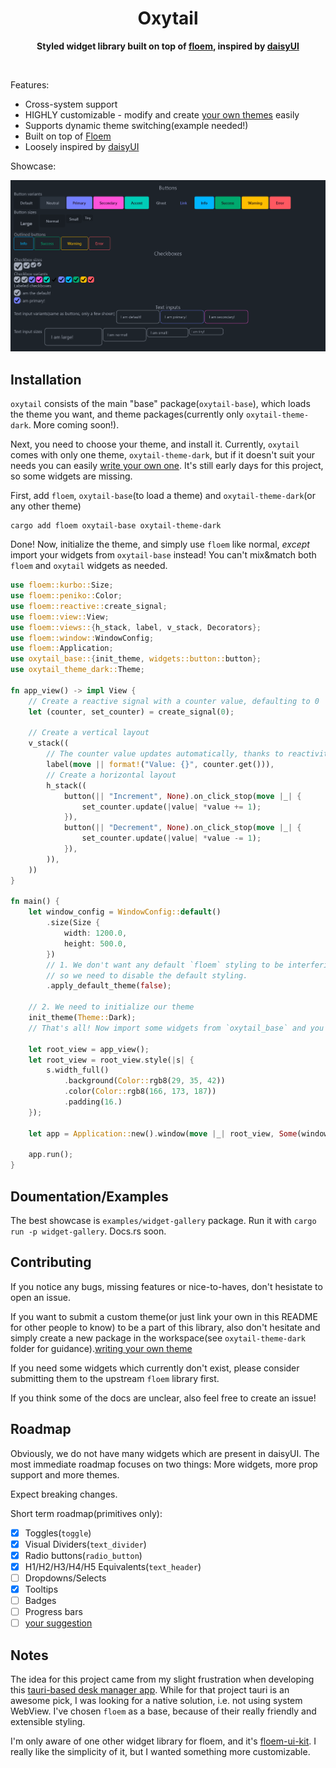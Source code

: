 <div align="center">
	<h1>Oxytail</h1>
	<p>
		<b>Styled widget library built on top of <a href="https://github.com/lapce/floem">floem</a>, inspired by <a href="https://daisyui.com/components/button/">daisyUI</a></b>
	</p>
	<br>
</div>

Features:
 - Cross-system support
 - HIGHLY customizable - modify and create [your own themes](YOUR_OWN_THEME.md) easily
 - Supports dynamic theme switching(example needed!)
 - Built on top of [Floem](https://github.com/lapce/floem)
 - Loosely inspired by [daisyUI](https://daisyui.com/components/button/)


Showcase:

<img src="https://github.com/golota60/oxytail/blob/main/img/demo.png">

## Installation

`oxytail` consists of the main "base" package(`oxytail-base`), which loads the theme you want, and theme packages(currently only `oxytail-theme-dark`. More coming soon!).

Next, you need to choose your theme, and install it. Currently, `oxytail` comes with only one theme, `oxytail-theme-dark`, but if it doesn't suit your needs you can easily [write your own one](YOUR_OWN_THEME.md). It's still early days for this project, so some widgets are missing.

First, add `floem`, `oxytail-base`(to load a theme) and `oxytail-theme-dark`(or any other theme) 

```
cargo add floem oxytail-base oxytail-theme-dark
```

Done! Now, initialize the theme, and simply use `floem` like normal, *except* import your widgets from `oxytail-base` instead! You can't mix&match both `floem` and `oxytail` widgets as needed.

```rs
use floem::kurbo::Size;
use floem::peniko::Color;
use floem::reactive::create_signal;
use floem::view::View;
use floem::views::{h_stack, label, v_stack, Decorators};
use floem::window::WindowConfig;
use floem::Application;
use oxytail_base::{init_theme, widgets::button::button};
use oxytail_theme_dark::Theme;

fn app_view() -> impl View {
    // Create a reactive signal with a counter value, defaulting to 0
    let (counter, set_counter) = create_signal(0);

    // Create a vertical layout
    v_stack((
        // The counter value updates automatically, thanks to reactivity
        label(move || format!("Value: {}", counter.get())),
        // Create a horizontal layout
        h_stack((
            button(|| "Increment", None).on_click_stop(move |_| {
                set_counter.update(|value| *value += 1);
            }),
            button(|| "Decrement", None).on_click_stop(move |_| {
                set_counter.update(|value| *value -= 1);
            }),
        )),
    ))
}

fn main() {
    let window_config = WindowConfig::default()
        .size(Size {
            width: 1200.0,
            height: 500.0,
        })
        // 1. We don't want any default `floem` styling to be interfering with ours,
        // so we need to disable the default styling.
        .apply_default_theme(false);

    // 2. We need to initialize our theme
    init_theme(Theme::Dark);
    // That's all! Now import some widgets from `oxytail_base` and you're using oxytail!

    let root_view = app_view();
    let root_view = root_view.style(|s| {
        s.width_full()
            .background(Color::rgb8(29, 35, 42))
            .color(Color::rgb8(166, 173, 187))
            .padding(16.)
    });

    let app = Application::new().window(move |_| root_view, Some(window_config));

    app.run();
}


```

## Doumentation/Examples

The best showcase is `examples/widget-gallery` package. Run it with `cargo run -p widget-gallery`. Docs.rs soon. 

## Contributing

If you notice any bugs, missing features or nice-to-haves, don't hesistate to open an issue.

If you want to submit a custom theme(or just link your own in this README for other people to know) to be a part of this library, also don't hesitate and simply create a new package in the workspace(see `oxytail-theme-dark` folder for guidance).[writing your own theme](YOUR_OWN_THEME.md)

If you need some widgets which currently don't exist, please consider submitting them to the upstream `floem` library first.

If you think some of the docs are unclear, also feel free to create an issue!


## Roadmap

Obviously, we do not have many widgets which are present in daisyUI. The most immediate roadmap focuses on two things: More widgets, more prop support and more themes.

Expect breaking changes.

Short term roadmap(primitives only):

- [x] Toggles(`toggle`)
- [x] Visual Dividers(`text_divider`)
- [x] Radio buttons(`radio_button`)
- [x] H1/H2/H3/H4/H5 Equivalents(`text_header`)
- [ ] Dropdowns/Selects
- [x] Tooltips
- [ ] Badges
- [ ] Progress bars
- [ ] [your suggestion](https://github.com/golota60/oxytail/issues/new)

## Notes

The idea for this project came from my slight frustration when developing this [tauri-based desk manager app](https://github.com/golota60/trayasen). While for that project tauri is an awesome pick, I was looking for a native solution, i.e. not using system WebView. I've chosen `floem` as a base, because of their really friendly and extensible styling.

I'm only aware of one other widget library for floem, and it's [floem-ui-kit](https://github.com/pieterdd/floem-ui-kit). I really like the simplicity of it, but I wanted something more customizable.


